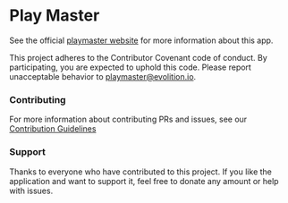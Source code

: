 # Play Master

See the official [playmaster website](http://www.evolition.io/playmaster) for more information about this app.

This project adheres to the Contributor Covenant code of conduct. By participating, you are expected to uphold this code. Please report unacceptable behavior to [playmaster@evolition.io](mailto:playmaster@evolition.io).

### Contributing
For more information about contributing PRs and issues, see our [Contribution Guidelines](CONTRIBUTION.md)

### Support
Thanks to everyone who have contributed to this project. If you like the application and want to support it, feel free to donate any amount or help with issues.
